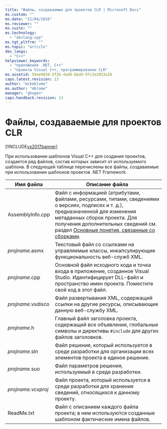```yaml
---
title: "Файлы, создаваемые для проектов CLR | Microsoft Docs"
ms.custom: ""
ms.date: "11/04/2016"
ms.reviewer: ""
ms.suite: ""
ms.technology: 
  - "devlang-cpp"
ms.tgt_pltfrm: ""
ms.topic: "article"
dev_langs: 
  - "C++"
helpviewer_keywords: 
  - "приложения .NET, C++"
  - "проекты Visual C++, программирование CLR"
ms.assetid: 59ae9020-5f26-4ad0-bbdd-97c2e2023a20
caps.latest.revision: 13
author: "mikeblome"
ms.author: "mblome"
manager: "ghogen"
caps.handback.revision: 13
---
```

# Файлы, создаваемые для проектов CLR
[!INCLUDE[vs2017banner](../assembler/inline/includes/vs2017banner.md)]

При использовании шаблонов Visual C\+\+ для создания проектов, создается ряд файлов, состав которых зависит от используемого шаблона.  В следующей таблице перечислены все файлы, создаваемые при использовании шаблонов проектов .NET Framework.  
  
|Имя файла|Описание файла|  
|---------------|--------------------|  
|AssemblyInfo.cpp|Файл с информацией \(атрибутами, файлами, ресурсами, типами, сведениями о версиях, подписях и т. д.\), предназначенной для изменения метаданных сборок проекта.  Для получения дополнительных сведений см. раздел [Основные понятия, связанные со сборками](../Topic/Assembly%20Contents.md).|  
|*projname*.asmx|Текстовый файл со ссылками на управляемые классы, инкапсулирующие функциональность веб\-служб XML.|  
|*projname*.cpp|Основной файл исходного кода и точка входа в приложение, созданное Visual Studio.  Идентифицирует DLL\-файл и пространство имен проекта.  Поместите свой код в этот файл.|  
|*projname*.vsdisco|Файл развертывания XML, содержащий ссылки на другие ресурсы, описывающие данную веб\-службу XML.|  
|*projname*.h|Главный файл заголовка проекта, содержащий все объявления, глобальные символы и директивы `#include` для других файлов заголовков.|  
|*projname*.sln|Файл решения, который используется в среде разработки для организации всех элементов проекта в единое решение.|  
|*projname*.suo|Файл параметров решения, используемый в среде разработки.|  
|*projname.vcxproj*|Файл проекта, который используется в среде разработки для хранения сведений, относящихся к данному проекту.|  
|ReadMe.txt|Файл с описанием каждого файла проекта; в нем используются созданные шаблоном фактические имена файлов.|